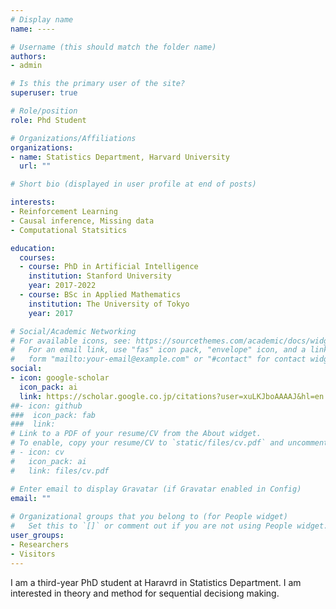 ```yaml
---
# Display name
name: ----

# Username (this should match the folder name)
authors:
- admin

# Is this the primary user of the site?
superuser: true

# Role/position
role: Phd Student

# Organizations/Affiliations
organizations:
- name: Statistics Department, Harvard University
  url: ""

# Short bio (displayed in user profile at end of posts)

interests:
- Reinforcement Learning
- Causal inference, Missing data
- Computational Statsitics

education:
  courses:
  - course: PhD in Artificial Intelligence
    institution: Stanford University
    year: 2017-2022
  - course: BSc in Applied Mathematics
    institution: The University of Tokyo
    year: 2017

# Social/Academic Networking
# For available icons, see: https://sourcethemes.com/academic/docs/widgets/#icons
#   For an email link, use "fas" icon pack, "envelope" icon, and a link in the
#   form "mailto:your-email@example.com" or "#contact" for contact widget.
social:
- icon: google-scholar
  icon_pack: ai
  link: https://scholar.google.co.jp/citations?user=xuLKJboAAAAJ&hl=en
##- icon: github
###  icon_pack: fab
###  link: 
# Link to a PDF of your resume/CV from the About widget.
# To enable, copy your resume/CV to `static/files/cv.pdf` and uncomment the lines below.  
# - icon: cv
#   icon_pack: ai
#   link: files/cv.pdf

# Enter email to display Gravatar (if Gravatar enabled in Config)
email: ""
  
# Organizational groups that you belong to (for People widget)
#   Set this to `[]` or comment out if you are not using People widget.  
user_groups:
- Researchers
- Visitors
---
```


I am a third-year PhD student at Haravrd in Statistics Department. I am interested in theory and method for sequential decisiong making. 